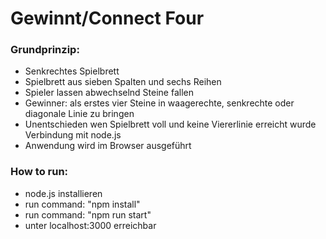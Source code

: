 # Gewinnt/Connect Four
### Grundprinzip:
-	Senkrechtes Spielbrett
-	Spielbrett aus sieben Spalten und sechs Reihen
-	Spieler lassen abwechselnd Steine fallen
-	Gewinner: als erstes vier Steine in waagerechte, senkrechte oder diagonale Linie zu bringen
-	Unentschieden wen Spielbrett voll und keine Viererlinie erreicht wurde
Verbindung mit node.js
-	Anwendung wird im Browser ausgeführt

### How to run:

- node.js installieren
- run command: "npm install"
- run command: "npm run start"
- unter localhost:3000 erreichbar
